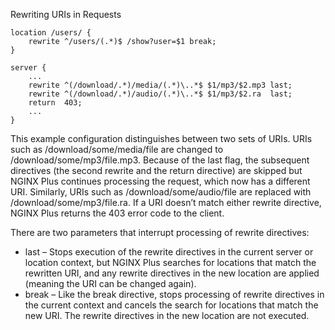 Rewriting URIs in Requests

```
location /users/ {
    rewrite ^/users/(.*)$ /show?user=$1 break;
}
```

```
server {
    ...
    rewrite ^(/download/.*)/media/(.*)\..*$ $1/mp3/$2.mp3 last;
    rewrite ^(/download/.*)/audio/(.*)\..*$ $1/mp3/$2.ra  last;
    return  403;
    ...
}
```

This example configuration distinguishes between two sets of URIs. URIs such as /download/some/media/file are changed to /download/some/mp3/file.mp3. Because of the last flag, the subsequent directives (the second rewrite and the return directive) are skipped but NGINX Plus continues processing the request, which now has a different URI. Similarly, URIs such as /download/some/audio/file are replaced with /download/some/mp3/file.ra. If a URI doesn’t match either rewrite directive, NGINX Plus returns the 403 error code to the client.

There are two parameters that interrupt processing of rewrite directives:

 * last – Stops execution of the rewrite directives in the current server or location context, but NGINX Plus searches for locations that match the rewritten URI, and any rewrite directives in the new location are applied (meaning the URI can be changed again).
 * break – Like the break directive, stops processing of rewrite directives in the current context and cancels the search for locations that match the new URI. The rewrite directives in the new location are not executed.